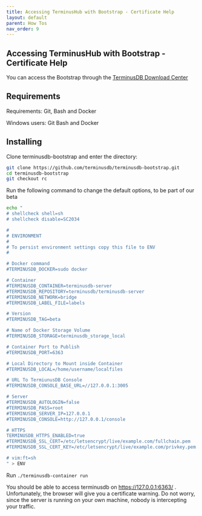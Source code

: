 ```yaml
---
title: Accessing TerminusHub with Bootstrap - Certificate Help
layout: default
parent: How Tos
nav_order: 9
---
```

## Accessing TerminusHub with Bootstrap - Certificate Help

You can access the Bootstrap through the [TerminusDB Download Center](https://terminusdb.com/hub/download)

## Requirements

Requirements: Git, Bash and Docker

Windows users: Git Bash and Docker

## Installing

Clone terminusdb-bootstrap and enter the directory:

```bash
git clone https://github.com/terminusdb/terminusdb-bootstrap.git
cd terminusdb-bootstrap
git checkout rc
```

Run the following command to change the default options, to be part of our beta

```bash
echo "
# shellcheck shell=sh
# shellcheck disable=SC2034

#
# ENVIRONMENT
#
# To persist environment settings copy this file to ENV
#

# Docker command
#TERMINUSDB_DOCKER=sudo docker

# Container
#TERMINUSDB_CONTAINER=terminusdb-server
#TERMINUSDB_REPOSITORY=terminusdb/terminusdb-server
#TERMINUSDB_NETWORK=bridge
#TERMINUSDB_LABEL_FILE=labels

# Version
#TERMINUSDB_TAG=beta

# Name of Docker Storage Volume
#TERMINUSDB_STORAGE=terminusdb_storage_local

# Container Port to Publish
#TERMINUSDB_PORT=6363

# Local Directory to Mount inside Container
#TERMINUSDB_LOCAL=/home/username/localfiles

# URL To TermiunusDB Console
#TERMINUSDB_CONSOLE_BASE_URL=//127.0.0.1:3005

# Server
#TERMINUSDB_AUTOLOGIN=false
#TERMINUSDB_PASS=root
#TERMINUSDB_SERVER_IP=127.0.0.1
#TERMINUSDB_CONSOLE=http://127.0.0.1/console

# HTTPS
TERMINUSDB_HTTPS_ENABLED=true
#TERMINUSDB_SSL_CERT=/etc/letsencrypt/live/example.com/fullchain.pem
#TERMINUSDB_SSL_CERT_KEY=/etc/letsencrypt/live/example.com/privkey.pem

# vim:ft=sh
" > ENV
```

Run `./terminusdb-container run`

You should be able to access terminusdb on https://127.0.0.1:6363/ . Unfortunately, the browser
will give you a certificate warning. Do not worry, since the server is running on your own machine, nobody
is intercepting your traffic.
